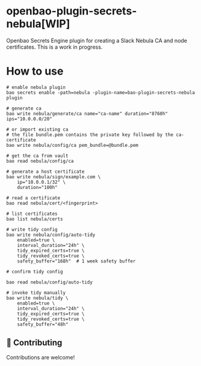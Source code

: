 # openbao-plugin-secrets-nebula[WIP]

Openbao Secrets Engine plugin for creating a Slack Nebula CA and node certificates. This is a work in progress.

# How to use

```
# enable nebula plugin
bao secrets enable -path=nebula -plugin-name=bao-plugin-secrets-nebula plugin

# generate ca
bao write nebula/generate/ca name="ca-name" duration="8760h" ips="10.0.0.0/20"

# or import existing ca
# the file bundle.pem contains the private key followed by the ca-certificate
bao write nebula/config/ca pem_bundle=@bundle.pem

# get the ca from vault
bao read nebula/config/ca

# generate a host certificate
bao write nebula/sign/example.com \
    ip="10.0.0.1/32" \
    duration="100h"

# read a certificate
bao read nebula/cert/<fingerprint>

# list certificates
bao list nebula/certs

# write tidy config
bao write nebula/config/auto-tidy 
    enabled=true \
    interval_duration="24h" \
    tidy_expired_certs=true \
    tidy_revoked_certs=true \
    safety_buffer="168h"  # 1 week safety buffer

# confirm tidy config

bao read nebula/config/auto-tidy

# invoke tidy manually
bao write nebula/tidy \
    enabled=true \
    interval_duration="24h" \
    tidy_expired_certs=true \
    tidy_revoked_certs=true \
    safety_buffer="48h"
```

## 🤝 Contributing

Contributions are welcome!
